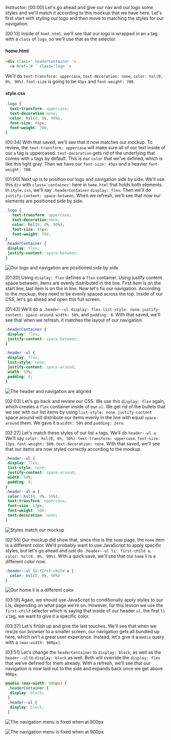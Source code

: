 Instructor: [00:00] Let's go ahead and give our nav and our logo some styles and we'll match it according to this mockup that we have here. Let's first start with styling our logo and then move to matching the styles for our navigation.

[00:13] Inside of `homt.html`, we'll see that our logo is wrapped in an `a` tag with a `class` of `logo`, so we'll use that as the selector. 
 
#### home.html
```html
<div class=' headerContainer '>
  <a href='# ' class='logo '>
```
 We'll do `text-transform: uppercase`, `text-decoration: none`, `color: hsl(0, 0%, 90%)`. `font-size` is going to be `45px` and `font-weight: 700`.

#### style.css
 ```css
.logo {
   text-transform: uppercase;
   text-decoration:none;
   color: hsl(0, 0%, 90%);
   font-size: 45px;
   font-weight: 700,
}
 ```

[00:34] With that saved, we'll see that it now matches our mockup. To review, the `text-transform: uppercase` will make sure all of our text inside of our `a` tag is uppercased. `text-decoration` gets rid of the underlying that comes with `a` tags by default. This is our `color` that we've defined, which is like this light gray. Then we have our `font-size: 45px` and a heavier `font-weight: 700`.

[01:00] Next up is to position our logo and navigation side by side. We'll use this `div` with `class='container'` here in `home.html` that holds both elements. In `style.css`, we'll say `.headerContainer` `display: flex`. Then we'll do `justify-content: space-between`. When we refresh, we'll see that now our elements are positioned side by side.

```css
.logo {
   text-transform: uppercase;
   text-decoration:none;
   color: hsl(0, 0%, 90%);
   font-size: 45px;
   font-weight: 700,
}
.headerContainer {
 display: flex;
 justify-content: space-between;
}
```
![Our logo and navigation are positioned side by side](https://res.cloudinary.com/dg3gyk0gu/image/upload/v1550792074/transcript-images/style-a-logo-and-navigation-on-a-website-with-css-logo-navigation.jpg)

[01:20] Using `display: flex` defines a `flex` container. Using justify content space between, items are evenly distributed in the line. First item is on the start line, last item is on the in line. Now let's fix our navigation. According to the mockup, they need to be evenly spaced across the top. Inside of our CSS, let's go ahead and open this full screen.

[01:43] We'll do a `.header--ul`. `display: flex`. `list-style: none`. `justify-content: space-around`. `width: 50%`, and `padding: 0`. With that saved, we'll see that when we refresh, it matches the layout of our navigation.

```css
.headerContainer {
 display: flex;
 justify-content: space-between;
}

.header--ul {
 display: flex;
 list-style: none;
 justify-content: space-around;
 width: 50%;
 padding: 0;
}
```
![The header and navigation are aligned](https://res.cloudinary.com/dg3gyk0gu/image/upload/v1550792076/transcript-images/style-a-logo-and-navigation-on-a-website-with-css-layout-matches-mock-up.jpg)

[02:03] Let's go back and review our CSS. We use this `display: flex` again, which creates a `flex` container inside of our `ul`. We get rid of the bullets that we see with our list items by using `list-style: none`. `justify-content` space around will distribute our items evenly in the line with equal `space-around` them. We gave it a `width: 50%` and `padding: zero`.

[02:27] Let's match these styles of our list `a` tags. We'll do `header--ul a`. We'll say `color: hsl(0, 0%, 50%)`. `text-transform: uppercase`. `font-size: 13px`. `font-weight: 500`. `text-decoration: none`. With that saved, we'll see that our items are now styled correctly according to the mockup.

```css
.header--ul {
 display: flex;
 list-style: none;
 justify-content: space-around;
 width: 50%;
 padding: 0;
}
.header--ul a {
 color: hsl(0, 0%, 50%);
 text-transform: uppercase;
 font-size: 13px;
 font-weight: 500;
 text-decoration: none;
}
```
![Styles match our mockup](https://res.cloudinary.com/dg3gyk0gu/image/upload/v1550792075/transcript-images/style-a-logo-and-navigation-on-a-website-with-css-styles-match-mockup.jpg)

[02:55] Our mockup did show that, since this is the `home` page, the `home` item is a different color. We'd probably want to use JavaScript to apply specific styles, but let's go ahead and just do `.header--ul li: first-child a`. `color: hsl(0, 0%, 90%)`. With a quick save, we'll see that our `home` li is a different color now.

```css
.header--ul li:first-child a {
  color: hsl(0, 0%, 90%)
}
```
![Our home li is a different color](https://res.cloudinary.com/dg3gyk0gu/image/upload/v1550792075/transcript-images/style-a-logo-and-navigation-on-a-website-with-css-home-color.jpg)

[03:19] Again, we should use JavaScript to conditionally apply styles to our LIs, depending on what page we're on. However, for this lesson we use the `first-child` selector which is saying that inside of our header `ul`, the first `li a` tag, we want to give it a specific color.

[03:37] Let's finish up and give the last touches. We'll see that when we resize our browser to a smaller screen, our navigation gets all bundled up here, which isn't a great user experience. Instead, let's give it a `media` query with a `(max-width: 900px)`.

[03:51] Let's change the `headerContainer` to `display: block`, as well as the `header--ul` to `display: block` as well. Both will override the `display: flex` that we've defined for them already. With a refresh, we'll see that our navigation is now laid out to the side and expands back once we get above `900px`.

```css
@media (max-width: 900px) {
 .headerContainer {
  display: block;  
 }
 .header--ul {
  display: block;
 }
```
![The navigation menu is fixed when at 900px](https://res.cloudinary.com/dg3gyk0gu/image/upload/v1550792077/transcript-images/style-a-logo-and-navigation-on-a-website-with-css-navigation.jpg)

![The navigation menu is fixed when at 900px](https://res.cloudinary.com/dg3gyk0gu/image/upload/v1550792074/transcript-images/style-a-logo-and-navigation-on-a-website-with-css-navigation-pt2.jpg)